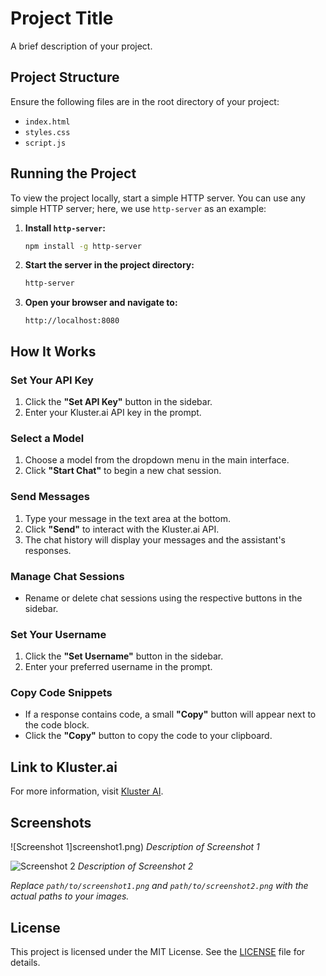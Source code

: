 # Project Title

A brief description of your project.

## Project Structure

Ensure the following files are in the root directory of your project:

- `index.html`
- `styles.css`
- `script.js`

## Running the Project

To view the project locally, start a simple HTTP server. You can use any simple HTTP server; here, we use `http-server` as an example:

1. **Install `http-server`:**

    ```sh
    npm install -g http-server
    ```

2. **Start the server in the project directory:**

    ```sh
    http-server
    ```

3. **Open your browser and navigate to:**

    ```
    http://localhost:8080
    ```

## How It Works

### Set Your API Key

1. Click the **"Set API Key"** button in the sidebar.
2. Enter your Kluster.ai API key in the prompt.

### Select a Model

1. Choose a model from the dropdown menu in the main interface.
2. Click **"Start Chat"** to begin a new chat session.

### Send Messages

1. Type your message in the text area at the bottom.
2. Click **"Send"** to interact with the Kluster.ai API.
3. The chat history will display your messages and the assistant's responses.

### Manage Chat Sessions

- Rename or delete chat sessions using the respective buttons in the sidebar.

### Set Your Username

1. Click the **"Set Username"** button in the sidebar.
2. Enter your preferred username in the prompt.

### Copy Code Snippets

- If a response contains code, a small **"Copy"** button will appear next to the code block.
- Click the **"Copy"** button to copy the code to your clipboard.

## Link to Kluster.ai

For more information, visit [Kluster AI](https://www.kluster.ai/).

## Screenshots

![Screenshot 1]screenshot1.png)
*Description of Screenshot 1*

![Screenshot 2](screenshot2.png)
*Description of Screenshot 2*

*Replace `path/to/screenshot1.png` and `path/to/screenshot2.png` with the actual paths to your images.*

## License

This project is licensed under the MIT License. See the [LICENSE](LICENSE) file for details.
